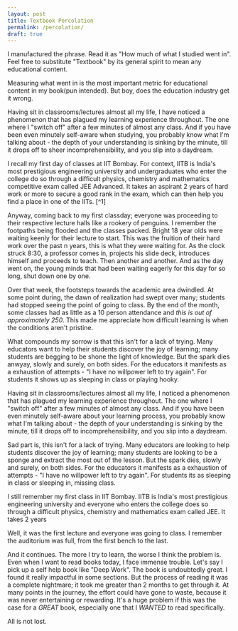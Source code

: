 ```yaml
---
layout: post
title: Textbook Percolation
permalink: /percolation/
draft: true
---
```


I manufactured the phrase. Read it as "How much of what I studied went in". Feel free to substitute "Textbook" by its general spirit to mean any educational content. 

Measuring what went in is the most important metric for educational content in my book(pun intended). But boy, does the education industry get it wrong.

Having sit in classrooms/lectures almost all my life, I have noticed a phenomenon that has plagued my learning experience throughout. The one where I "switch off" after a few minutes of almost any class. And if you have been even minutely self-aware when studying, you probably know what I'm talking about - the depth of your understanding is sinking by the minute, till it drops off to sheer incomprehensibility, and you slip into a daydream.

I recall my first day of classes at IIT Bombay. For context, IITB is India's most prestigious engineering university and undergraduates who enter the college do so through a difficult physics, chemistry and mathematics competitive exam called JEE Advanced. It takes an aspirant 2 years of hard work or more to secure a good rank in the exam, which can then help you find a place in one of the IITs. [^1]

Anyway, coming back to my first classday; everyone was proceeding to their respective lecture halls like a rookery of penguins. I remember the footpaths being flooded and the classes packed. Bright 18 year olds were waiting keenly for their lecture to start. This was the fruition of their hard work over the past n years, this is what they were waiting for. As the clock struck 8:30, a professor comes in, projects his slide deck, introduces himself and proceeds to teach. Then another and another. And as the day went on, the young minds that had been waiting eagerly for this day for so long, shut down one by one.

Over that week, the footsteps towards the academic area dwindled. At some point during, the dawn of realization had swept over many; students had stopped seeing the point of going to class. By the end of the month, some classes had as little as a 10 person attendance and *this is out of approximately 250*. This made me appreciate how difficult learning is when the conditions aren't pristine.

What compounds my sorrow is that this isn't for a lack of trying. Many educators want to help their students discover the joy of learning; many students are begging to be shone the light of knowledge. But the spark dies anwyay, slowly and surely, on both sides. For the educators it manifests as a exhaustion of attempts - "I have no willpower left to try again". For students it shows up as sleeping in class or playing hooky.

Having sit in classrooms/lectures almost all my life, I noticed a phenomenon that has plagued my learning experience throughout. The one where I "switch off" after a few minutes of almost any class. And if you have been even minutely self-aware about your learning process, you probably know what I'm talking about - the depth of your understanding is sinking by the minute, till it drops off to incomprehensibility, and you slip into a daydream.

Sad part is, this isn't for a lack of trying. Many educators are looking to help students discover the joy of learning; many students are looking to be a sponge and extract the most out of the lesson. But the spark dies, slowly and surely, on both sides. For the educators it manifests as a exhaustion of attempts - "I have no willpower left to try again". For students its as sleeping in class or sleeping in, missing class.

I still remember my first class in IIT Bombay. IITB is India's most prestigious engineering university and everyone who enters the college does so through a difficult physics, chemistry and mathematics exam called JEE. It takes 2 years

Well, it was the first lecture and everyone was going to class. I remember the auditorium was full, from the first bench to the last.

And it continues. The more I try to learn, the worse I think the problem is. Even when I want to read books today, I face immense trouble. Let's say I pick up a self help book like "Deep Work". The book is undoubtedly great. I found it really impactful in some sections. But the process of reading it was a complete nightmare; it took me greater than 2 months to get through it. At many points in the journey, the effort could have gone to waste, because it was never entertaining or rewarding. It's a huge problem if this was the case for a *GREAT* book, especially one that I *WANTED* to read specifically.



All is not lost. 

